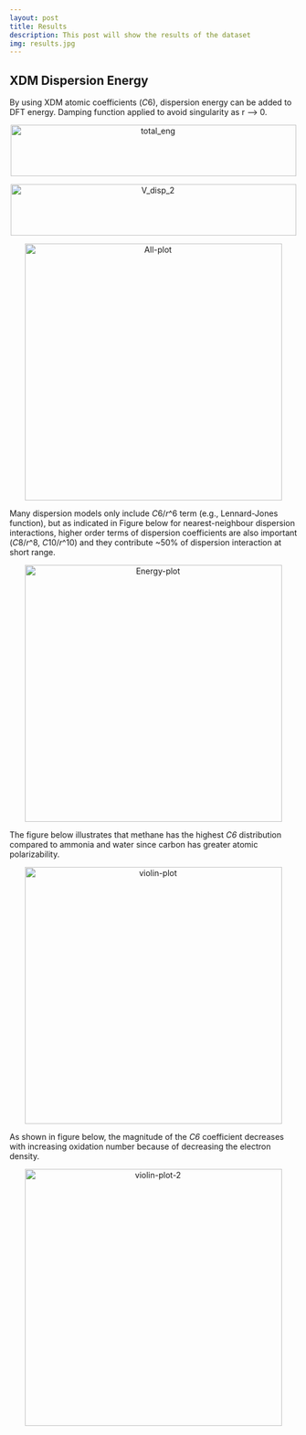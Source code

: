 ```yaml
---
layout: post
title: Results
description: This post will show the results of the dataset 
img: results.jpg 
---
```




## XDM Dispersion Energy

By using XDM atomic coefficients (*C*6), dispersion energy can be added to DFT energy. Damping function applied to avoid singularity as r --> 0. 

<p align="center">
<img src="{{site.baseurl}}/assets/img/v_total_DFT_disp.png" alt="total_eng"
	title="total energy" width="500" height="90" />
</p>

<p align="center">
<img src="{{site.baseurl}}/assets/img/v_disp_2.png" alt="V_disp_2"
	title="corrected dispersion energy equation" width="500" height="90"/>
</p>

<p align="center">
<img src="{{site.baseurl}}/assets/img/All-plot.png" alt="All-plot"
	title="All plot" width="450" height="450"/>
</p>

Many dispersion models only include *C*6/*r*^6 term (e.g., Lennard-Jones function), but as indicated in Figure below for nearest-neighbour dispersion interactions, higher order terms of dispersion coefficients are also important (*C*8/*r*^8, *C*10/*r*^10) and they contribute ~50% of dispersion interaction at short range.

<p align="center">
<img src="{{site.baseurl}}/assets/img/Energy-plot.jpeg" alt="Energy-plot"
	title="dispersion energies" width="450" height="450" />
</p>

The figure below illustrates that methane has the highest *C6* distribution compared to ammonia and water since carbon has greater atomic polarizability.

<p align="center">
<img src="{{site.baseurl}}/assets/img/violin_plot_CH4_NH3_H2O_c6-page-001.jpg" alt="violin-plot"
	title="violin plot CH4-NH3-H2O" width="450" height="450" />
</p>

As shown in figure below,  the magnitude of the *C6* coefficient decreases with increasing oxidation number because of decreasing the electron density.

<p align="center">
<img src="{{site.baseurl}}/assets/img/violin_plot_n2_no_no2_c6.jpg" alt="violin-plot-2"
	title="violin plot N2-HNO-HNO2" width="450" height="450" />
</p>


